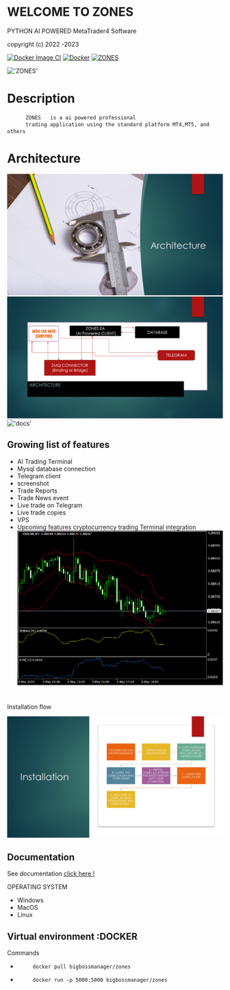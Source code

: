 # WELCOME  TO  ZONES  

PYTHON  AI  POWERED MetaTrader4 Software

copyright (c) 2022 -2023  


[![Docker Image CI](https://github.com/nguemechieu/ZONES/actions/workflows/docker-image.yml/badge.svg)](https://github.com/nguemechieu/ZONES/actions/workflows/docker-image.yml)
[![Docker](https://github.com/nguemechieu/ZONES/actions/workflows/docker-publish.yml/badge.svg)](https://github.com/nguemechieu/ZONES/actions/workflows/docker-publish.yml)
[![ZONES](https://github.com/nguemechieu/ZONES/actions/workflows/python-app.yml/badge.svg)](https://github.com/nguemechieu/ZONES/actions/workflows/python-app.yml)

!['ZONES'](./src/images/zones_ea.png)



# Description

          ZONES   is a ai powered professional  
          trading application using the standard platform MT4,MT5, and others

# Architecture

!['Architecture'](./src/images/Architecture/zones_ea/Slide3.PNG)
!['Architecture'](./src/images/Architecture/zones_ea/Slide4.PNG)
!['docs'](./src/License/LICENSE)

## Growing list of features

- AI Trading Terminal
- Mysql database connection
- Telegram client
- screenshot
- Trade Reports
- Trade News event
- Live trade on Telegram
- Live trade copies
- VPS
- Upcoming features cryptocurrency trading Terminal integration
  ![screenshot](MT4/Files/USDCHF5.gif)

# 
Installation flow

!['alt text'](src/images/ZONESEA/Slide2.PNG)
## Documentation

See documentation [click here !](src/docs/ZONESEA.pdf)



OPERATING SYSTEM 
  - Windows
  - MacOS
  - Linux




## Virtual environment :DOCKER

Commands
-          docker pull bigbossmanager/zones
-          docker run -p 5000:5000 bigbossmanager/zones
